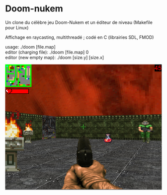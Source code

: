 # Doom-nukem

Un clone du célèbre jeu Doom-Nukem et un éditeur de niveau (Makefile pour Linux)

Affichage en raycasting, multithreadé ; codé en C (librairies SDL, FMOD)

usage: ./doom [file.map]  
editor (charging file): ./doom [file.map] 0  
editor (new empty map): ./doom [size.y] [size.x]

![Screenshot](https://github.com/BretzelLudique/doom/blob/master/screenshot.png "Screenshot de Doom-Nukem")
